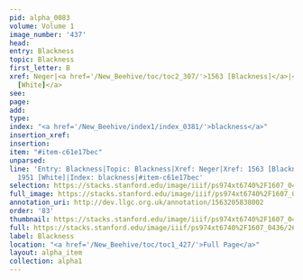 ```yaml
---
pid: alpha_0083
volume: Volume 1
image_number: '437'
head: 
entry: Blackness
topic: Blackness
first_letter: B
xref: Neger|<a href='/New_Beehive/toc/toc2_307/'>1563 [Blackness]</a>|<a href='/New_Beehive/toc/toc2_359/'>1951
  [White]</a>
see: 
page: 
add: 
type: 
index: "<a href='/New_Beehive/index1/index_0381/'>blackness</a>"
insertion_xref: 
insertion: 
item: "#item-c61e17bec"
unparsed: 
line: 'Entry: Blackness|Topic: Blackness|Xref: Neger|Xref: 1563 [Blackness]|Xref:
  1951 [White]|Index: blackness|#item-c61e17bec'
selection: https://stacks.stanford.edu/image/iiif/ps974xt6740%2F1607_0436/262,254,3187,516/full/0/default.jpg
full_image: https://stacks.stanford.edu/image/iiif/ps974xt6740%2F1607_0436/full/full/0/default.jpg
annotation_uri: http://dev.llgc.org.uk/annotation/1563205838002
order: '83'
thumbnail: https://stacks.stanford.edu/image/iiif/ps974xt6740%2F1607_0436/262,254,600,180/250,/0/default.jpg
full: https://stacks.stanford.edu/image/iiif/ps974xt6740%2F1607_0436/262,254,3187,516/full/0/default.jpg
label: Blackness
location: "<a href='/New_Beehive/toc/toc1_427/'>Full Page</a>"
layout: alpha_item
collection: alpha1
---
```

